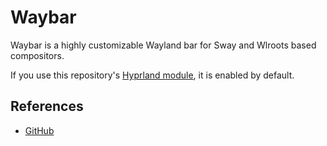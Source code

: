 # Waybar

Waybar is a highly customizable Wayland bar for Sway and Wlroots based compositors.

If you use this repository's [Hyprland module](../hyprland), it is enabled by default.

## References

- [GitHub](https://github.com/Alexays/Waybar)
